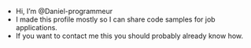 - Hi, I’m @Daniel-programmeur
-  I made this profile mostly so I can share code samples for job applications.
-  If you want to contact me this you should probably already know how.
